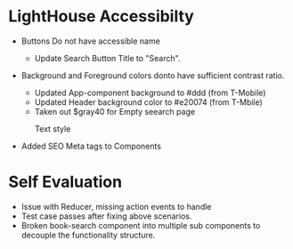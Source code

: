 # LightHouse Accessibilty
- Buttons Do not have accessible name
  - Update Search Button Title to "Search".

- Background and Foreground colors donto have sufficient contrast ratio.
  - Updated App-component background to #ddd (from T-Mobile)
  - Updated Header background color to #e20074 (from T-Mbile)
  - Taken out $gray40 for Empty seearch page <p> Text style

- Added SEO Meta tags to Components

# Self Evaluation
- Issue with Reducer, missing action events to handle
- Test case passes after fixing above scenarios.
- Broken book-search component into multiple sub components to decouple the functionality structure.



